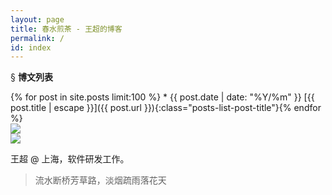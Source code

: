 ```yaml
---
layout: page
title: 春水煎茶 - 王超的博客
permalink: /
id: index
---
```



<span class="heading-anchor">§</span>
**博文列表**

 <div class="posts-list" markdown="1">
{% for post in site.posts limit:100 %}
* <span class="post-date-container"><span class="posts-list-post-date">{{ post.date | date: "%Y/%m" }}</span></span>
  [{{ post.title | escape }}]({{ post.url }}){:class="posts-list-post-title"}{% endfor %}

<div class="clear"></div>
</div>


<div class="pendant-large">
  <img class="pendant-img-large" src="{{ '/assets/images/pendant-large.png' | relative_url }}">
</div>


<div class="about" markdown="1">

<div class="about-left">
  <img src="{{ '/assets/images/i.png' | relative_url }}" class="avatar" />

  <div class="nav nav-icons" markdown="0">
     <a class="icon-wrapper" href="https://github.com/{{ site.github_username }}" target="_blank" title="Github">
       <span class="icon-github1"></span>
     </a>
     <a class="icon-wrapper" href="mailto:{{ site.email }}"  title="邮件联系">
       <span class="icon-mail"></span>
     </a>
     <a class="icon-wrapper" href="{{ site.feedburner_url }}" title="RSS 订阅">
       <span class="icon-rss1"></span>
     </a>
  </div>
</div>

<div class="about-right" markdown="1">

王超 @ 上海，软件研发工作。

> 流水断桥芳草路，淡烟疏雨落花天

</div>

<div class="clear"></div>

</div>

